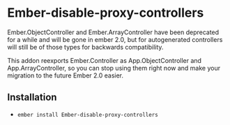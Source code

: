 # Ember-disable-proxy-controllers

Ember.ObjectController and Ember.ArrayController have been deprecated for a while and will be gone in
ember 2.0, but for autogenerated controllers will still be of those types for backwards compatibility.

This addon reexports Ember.Controller as App.ObjectController and App.ArrayController, so you can
stop using them right now and make your migration to the future Ember 2.0 easier.

## Installation

* `ember install Ember-disable-proxy-controllers`
